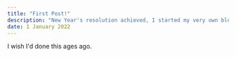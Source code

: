 ```yaml
---
title: "First Post!"
description: "New Year's resolution achieved, I started my very own blog!"
date: 1 January 2022
---
```


I wish I'd done this ages ago.
